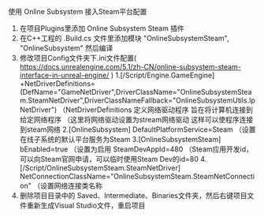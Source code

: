 使用 Online Subsystem 接入Steam平台配置
1. 在项目Plugins里添加 Online Subsystem Steam 插件
2. 在C++工程的 .Build.cs 文件里添加模块 "OnlineSubsystemSteam", "OnlineSubsystem" 然后编译
3. 修改项目Config文件夹下.ini文件配置( https://docs.unrealengine.com/5.1/zh-CN/online-subsystem-steam-interface-in-unreal-engine/ )
	1.[/Script/Engine.GameEngine]
		+NetDriverDefinitions=(DefName="GameNetDriver",DriverClassName="OnlineSubsystemSteam.SteamNetDriver",DriverClassNameFallback="OnlineSubsystemUtils.IpNetDriver")
		（NetDriverDefinitions 定义网络驱动程序 旨在将计算机连接到给定网络程序
		（这里将网络驱动设置为stream网络驱动 这样可以使程序连接到steam网络
	2.[OnlineSubsystem]
		DefaultPlatformService=Steam 	（设置在线子系统的默认平台服务为Steam
	3.[OnlineSubsystemSteam]
		bEnabled=true		（设置为启用
		SteamDevAppId=480	（Steam应用开发id，可以向Steam官网申请，可以临时使用Steam Dev的id=80
	4.[/Script/OnlineSubsystemSteam.SteamNetDriver]
		NetConnectionClassName="OnlineSubsystemSteam.SteamNetConnection"	（设置网络连接类名称
4. 删除项目目录中的 Saved、Intermediate、Binaries文件夹，然后右键项目文件重新生成Visual Studio文件，重启项目